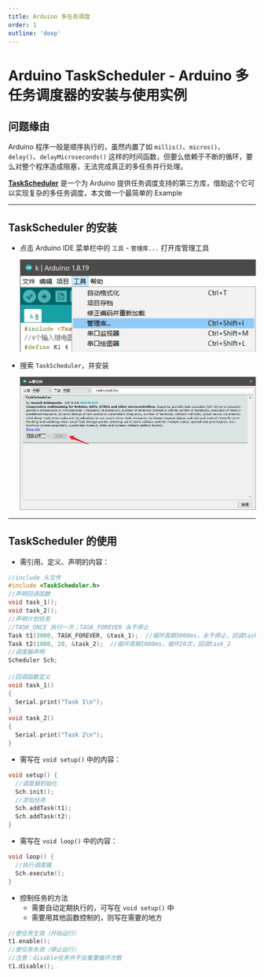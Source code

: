 ```yaml
---
title: Arduino 多任务调度
order: 1
outline: 'deep'
---
```


# Arduino TaskScheduler - Arduino 多任务调度器的安装与使用实例

## 问题缘由

Arduino 程序一般是顺序执行的，虽然内置了如 `millis()`、`micros()`、`delay()`、`delayMicroseconds()` 这样的时间函数，但要么依赖于不断的循环，要么对整个程序造成阻塞，无法完成真正的多任务并行处理。

**[TaskScheduler](https://github.com/arkhipenko/TaskScheduler)** 是一个为 Arduino 提供任务调度支持的第三方库，借助这个它可以实现复杂的多任务调度，本文做一个最简单的 Example

------

## TaskScheduler 的安装

- 点击 Arduino IDE 菜单栏中的 `工具` - `管理库...` 打开库管理工具

  ![alt text](imgs/arduino/image.png)

- 搜索 `TaskScheduler`，并安装

  ![alt text](imgs/arduino/image-1.png)

------

## TaskScheduler 的使用

- 需引用、定义、声明的内容：

```cpp
//include 头文件
#include <TaskScheduler.h>
//声明回调函数
void task_1();
void task_2();
//声明计划任务
//TASK_ONCE 执行一次；TASK_FOREVER 永不停止
Task t1(3000, TASK_FOREVER, &task_1);  //循环周期3000ms，永不停止，回调task_1
Task t2(1000, 20, &task_2);  //循环周期1000ms，循环20次，回调task_2
//调度器声明
Scheduler Sch;

//回调函数定义
void task_1()
{
  Serial.print("Task 1\n");
}
void task_2()
{
  Serial.print("Task 2\n");
}
```

- 需写在 `void setup()` 中的内容：

```cpp
void setup() {
  //调度器初始化
  Sch.init();
  //添加任务
  Sch.addTask(t1);
  Sch.addTask(t2);
}
```

- 需写在 `void loop()` 中的内容：

```cpp
void loop() {
  //执行调度器
  Sch.execute();
}
```

- 控制任务的方法
  - 需要自动定期执行的，可写在 `void setup()` 中
  - 需要用其他函数控制的，则写在需要的地方

```cpp
//使任务生效（开始运行）
t1.enable();
//使任务失效（停止运行）
//注意：disable任务并不会重置循环次数
t1.disable();
```


